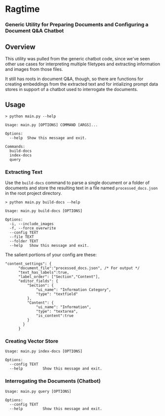 # Ragtime
### Generic Utility for Preparing Documents and Configuring a Document Q&A Chatbot

## Overview
This utility was pulled from the generic chatbot code, since we've seen other use cases for interpreting multiple filetypes and extracting information and images from those files.

It still has roots in document Q&A, though, so there are functions for creating embeddings from the extracted text and for intializing prompt data stores in support of a chatbot used to interrogate the documents.

## Usage

```
> python main.py --help

Usage: main.py [OPTIONS] COMMAND [ARGS]...

Options:
  --help  Show this message and exit.

Commands:
  build-docs
  index-docs
  query
```

### Extracting Text

Use the `build-docs` command to parse a single document or a folder of documents and store the resulting text in a file named `processed_docs.json` in the root project directory.

```
> python main.py build-docs --help

Usage: main.py build-docs [OPTIONS]

Options:
  -i, --include_images
  -f, --force_overwrite
  --config TEXT
  --file TEXT
  --folder TEXT
  --help   Show this message and exit.
```

The salient portions of your config are these:
```    
"content_settings": {
      "document_file":"processed_docs.json", /* For output */
      "text_has_labels":true,
      "label_order": ["Section","Content"],
      "editor_fields": {
          "Section": {
              "ui_name": "Information Category",
              "type": "textfield"
          },
          "Content": {
              "ui_name": "Information",
              "type": "textarea",
              "is_content":true
          }
        }
      }
```

### Creating Vector Store

```
Usage: main.py index-docs [OPTIONS]

Options:
  --config TEXT
  --help         Show this message and exit.
```


### Interrogating the Documents (Chatbot)

```
Usage: main.py query [OPTIONS]

Options:
  --config TEXT
  --help         Show this message and exit.
```

